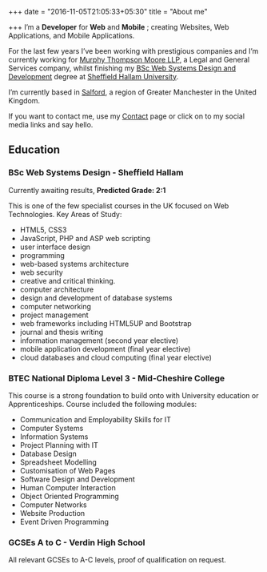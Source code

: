 +++
date = "2016-11-05T21:05:33+05:30"
title = "About me"

+++
I’m a **Developer** for **Web** and **Mobile** ; creating Websites, Web Applications, and Mobile Applications.

For the last few years I’ve been working with prestigious companies and I’m currently working for [Murphy Thompson Moore LLP](https://mtmllp.co.uk), a Legal and General Services company, whilst finishing my [BSc Web Systems Design and Development](http://www.justcourses.com/Courses/Sheffield_Hallam_University/Web_Systems_Design/246899-0-0.html) degree at [Sheffield Hallam University](https://shu.ac.uk).

I’m currently based in [Salford](https://www.google.co.uk/maps/place/Salford+District/), a region of Greater Manchester in the United Kingdom.

If you want to contact me, use my [Contact](/contact/) page or click on to my social media links and say hello.

## Education

### BSc Web Systems Design - Sheffield Hallam

Currently awaiting results, **Predicted Grade: 2:1**

This is one of the few specialist courses in the UK focused on Web Technologies. Key Areas of Study:

*   HTML5, CSS3
*   JavaScript, PHP and ASP web scripting
*   user interface design
*   programming
*   web-based systems architecture
*   web security
*   creative and critical thinking.
*   computer architecture
*   design and development of database systems
*   computer networking
*   project management
*   web frameworks including HTML5UP and Bootstrap
*   journal and thesis writing
*   information management (second year elective)
*   mobile application development (final year elective)
*   cloud databases and cloud computing (final year elective)

### BTEC National Diploma Level 3 - Mid-Cheshire College

This course is a strong foundation to build onto with University education or Apprenticeships. Course included the following modules:

*   Communication and Employability Skills for IT
*   Computer Systems
*   Information Systems
*   Project Planning with IT
*   Database Design
*   Spreadsheet Modelling
*   Customisation of Web Pages
*   Software Design and Development
*   Human Computer Interaction
*   Object Oriented Programming
*   Computer Networks
*   Website Production
*   Event Driven Programming

### GCSEs A to C - Verdin High School

All relevant GCSEs to A-C levels, proof of qualification on request.
